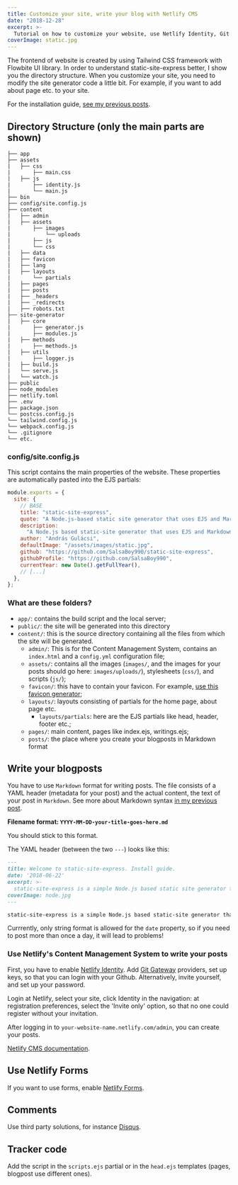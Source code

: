```yaml
---
title: Customize your site, write your blog with Netlify CMS
date: "2018-12-28"
excerpt: >-
  Tutorial on how to customize your website, use Netlify Identity, Git Gateway, Netlify Forms, and Netlify Content Management System (CMS) to conveniently write your blog.
coverImage: static.jpg
---
```


The frontend of website is created by using Tailwind CSS framework with Flowbite UI library. In order to understand static-site-express better, I show you the directory structure. When you customize your site, you need to modify the site generator code a little bit. For example, if you want to add about page etc. to your site.

For the installation guide, [see my previous posts](https://static-site-express.netlify.com/2018/06/22/welcome_to_static_site_express).

## Directory Structure (only the main parts are shown)

```plain
├── app
├── assets
|   ├── css
|       ├── main.css
|   ├── js
|       ├── identity.js
|       └── main.js
├── bin
├── config/site.config.js
├── content
|   ├── admin
|   ├── assets
|       ├── images
|           └── uploads
|       ├── js
|       └── css
|   ├── data
|   ├── favicon
|   ├── lang
|   ├── layouts
|       └── partials
|   ├── pages
|   ├── posts
|   ├── _headers
|   ├── _redirects
|   ├── robots.txt
├── site-generator
|   ├── core
|       ├── generator.js
|       ├── modules.js
|   ├── methods
|       ├── methods.js
|   ├── utils
|       ├── logger.js
|   ├── build.js
|   └── serve.js
|   └── watch.js
├── public
├── node_modules
├── netlify.toml
├── .env
├── package.json
└── postcss.config.js
└── tailwind.config.js
└── webpack.config.js
└── .gitignore
└── etc.
```

### config/site.config.js

This script contains the main properties of the website. These properties are automatically pasted into the EJS partials:

```javascript
module.exports = {
  site: {
    // BASE
    title: "static-site-express",
    quote: "A Node.js-based static site generator that uses EJS and Markdown",
    description:
      "A Node.js based static-site generator that uses EJS and Markdown. Deploy your static site to Netlify or any platform to your liking. Suited for landing pages, portfolio, blogs, documentation, hobby projects.",
    author: "András Gulácsi",
    defaultImage: "/assets/images/static.jpg",
    github: "https://github.com/SalsaBoy990/static-site-express",
    githubProfile: "https://github.com/SalsaBoy990",
    currentYear: new Date().getFullYear(),
    // [...]
  },
};
```

### What are these folders?

- `app/`: contains the build script and the local server;
- `public/`: the site will be generated into this directory
- `content/`: this is the source directory containing all the files from which the site will be generated.
  - `admin/`: This is for the Content Management System, contains an `index.html` and a `config.yml` configuration file;
  - `assets/`: contains all the images (`images/`, and the images for your posts should go here: `images/uploads/`), stylesheets (`css/`), and scripts (`js/`);
  - `favicon/`: this have to contain your favicon. For example, [use this favicon generator](https://realfavicongenerator.net/);
  - `layouts/`: layouts consisting of partials for the home page, about page etc.
    - `layouts/partials`: here are the EJS partials like head, header, footer etc.;
  - `pages/`: main content, pages like index.ejs, writings.ejs;
  - `posts/`: the place where you create your blogposts in Markdown format

## Write your blogposts

You have to use `Markdown` format for writing posts. The file consists of a YAML header (metadata for your post) and the actual content, the text of your post in `Markdown`. See more about Markdown syntax [in my previous post](https://static-site-express.netlify.com/2018/06/25/markdown_cheatsheet).

**Filename format: `YYYY-MM-DD-your-title-goes-here.md`**

You should stick to this format.

The YAML header (between the two `---`) looks like this:

```markdown
---
title: Welcome to static-site-express. Install guide.
date: '2018-06-22'
excerpt: >-
  static-site-express is a simple Node.js based static site generator that uses EJS and Markdown. Installation and usage guide.
coverImage: node.jpg
---

static-site-express is a simple Node.js based static-site generator that uses EJS and Markdown...
```

Currrently, only string format is allowed for the `date` property, so if you need to post more than once a day, it will lead to problems!

### Use Netlify's Content Management System to write your posts

First, you have to enable [Netlify Identity](https://www.netlify.com/docs/identity/). Add [Git Gateway](https://www.netlify.com/docs/git-gateway/) providers, set up keys, so that you can login with your Github. Alternatively, invite yourself, and set up your password.

Login at Netlify, select your site, click Identity in the navigation: at registration preferences, select the 'Invite only' option, so that no one could register without your invitation.

After logging in to `your-website-name.netlify.com/admin`, you can create your posts.

[Netlify CMS documentation](https://www.netlifycms.org/docs/add-to-your-site/).

## Use Netlify Forms

If you want to use forms, enable [Netlify Forms](https://www.netlify.com/docs/form-handling/).

## Comments

Use third party solutions, for instance [Disqus](https://disqus.com/).

## Tracker code

Add the script in the `scripts.ejs` partial or in the `head.ejs` templates (pages, blogpost use different ones).
